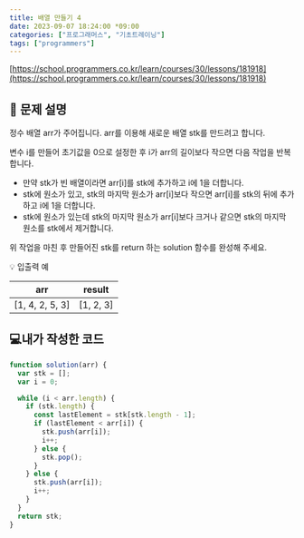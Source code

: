 ```yaml
---
title: 배열 만들기 4
date: 2023-09-07 18:24:00 *09:00
categories: ["프로그래머스", "기초트레이닝"]
tags: ["programmers"]
---
```


[https://school.programmers.co.kr/learn/courses/30/lessons/181918](https://school.programmers.co.kr/learn/courses/30/lessons/181918)

## 📔 문제 설명

정수 배열 arr가 주어집니다. arr를 이용해 새로운 배열 stk를 만드려고 합니다.

변수 i를 만들어 초기값을 0으로 설정한 후 i가 arr의 길이보다 작으면 다음 작업을 반복합니다.

- 만약 stk가 빈 배열이라면 arr[i]를 stk에 추가하고 i에 1을 더합니다.
- stk에 원소가 있고, stk의 마지막 원소가 arr[i]보다 작으면 arr[i]를 stk의 뒤에 추가하고 i에 1을 더합니다.
- stk에 원소가 있는데 stk의 마지막 원소가 arr[i]보다 크거나 같으면 stk의 마지막 원소를 stk에서 제거합니다.

위 작업을 마친 후 만들어진 stk를 return 하는 solution 함수를 완성해 주세요.

💡 입출력 예

|       arr       |  result   |
| :-------------: | :-------: |
| [1, 4, 2, 5, 3] | [1, 2, 3] |

## 💻내가 작성한 코드

```js
function solution(arr) {
  var stk = [];
  var i = 0;

  while (i < arr.length) {
    if (stk.length) {
      const lastElement = stk[stk.length - 1];
      if (lastElement < arr[i]) {
        stk.push(arr[i]);
        i++;
      } else {
        stk.pop();
      }
    } else {
      stk.push(arr[i]);
      i++;
    }
  }
  return stk;
}
```
